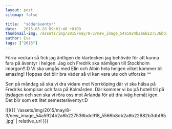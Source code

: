 ```yaml
---
layout: post
sitemap: false

title:  "söderäventyr"
date:   2015-05-28 09:01:46 +0100
thumbnail-img: /assets/img/2015/may/8-3/new_image_54a5924b2a6b227536bdc918_5566b8db2a6b22682b3dbf65.jpg
author: Eva
tags: ["2015"]
---
```


Förra veckan så fick jag äntligen de klartecken jag behövde för att kunna fara på äventyr i helgen. Jag och Fredrik ska nämligen till Stockholm imorgon!!:D Vi ska umgås med Elin och Albin hela helgen vilket kommer bli amazing! Hoppas det blir bra väder så vi kan vara ute och utforska ^^ 

Sen på måndag så ska vi dra vidare mot Norrköping där vi ska hälsa på Fredriks kompisar och fara på Kolmården. Där kommer vi bo på hotell till på tisdagen och sen ska vi röra oss mot Arlanda för att dra iväg hemåt igen. Det blir som ett litet semesteräventyr:D

![]({{ '/assets/img/2015/may/8-3/new_image_54a5924b2a6b227536bdc918_5566b8db2a6b22682b3dbf65.jpg'  | relative_url }})


